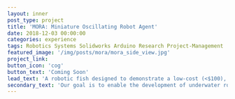 ```yaml
---
layout: inner
post_type: project
title: 'MORA: Miniature Oscillating Robot Agent'
date: 2018-12-03 00:00:00
categories: experience
tags: Robotics Systems Solidworks Arduino Research Project-Management
featured_image: '/img/posts/mora/mora_side_view.jpg'
project_link:
button_icon: 'cog'
button_text: 'Coming Soon'
lead_text: 'A robotic fish designed to demonstrate a low-cost (<$100), small-scale (~12 cm) biomimetic actuation method for efficient swimming.'
secondary_text: 'Our goal is to enable the development of underwater robot swarms for synthetic biology testbeds and environmental monitoring in fragile environments.'
---
```

